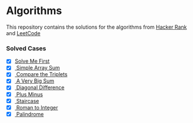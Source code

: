 <h1> Algorithms</h1>

 This repository contains the solutions for the algorithms from [Hacker Rank](https://www.hackerrank.com/dashboard) and [LeetCode](https://leetcode.com/problemset/all/)
 
 <h3> Solved Cases </h3>


- [X] [Solve Me First](https://github.com/ekaterinadvolkova/Algorithms/tree/main/Easy/Solve%20Me%20First) <br>
- [X] [ Simple Array Sum](https://github.com/ekaterinadvolkova/Algorithms/tree/main/Easy/Simple%20Array%20Sum) <br>
- [X] [ Compare the Triplets](https://github.com/ekaterinadvolkova/Algorithms/tree/main/Easy/Compare%20the%20Triplets) <br>
- [X] [ A Very Big Sum](https://github.com/ekaterinadvolkova/Algorithms/tree/main/Easy/A%20Very%20Big%20Sum)<br>
- [X] [ Diagonal Difference](https://github.com/ekaterinadvolkova/Algorithms/tree/main/Easy/Diagonal%20Difference)<br>
- [X] [ Plus Minus](https://github.com/ekaterinadvolkova/Algorithms/tree/main/Easy/Plus%20Minus)<br>
- [X] [ Staircase](https://github.com/ekaterinadvolkova/Algorithms/tree/main/Easy/Staircase)<br>
- [X] [ Roman to Integer](https://github.com/ekaterinadvolkova/Algorithms/tree/main/Easy/Roman%20to%20Integer)<br>
- [X] [ Palindrome](https://github.com/ekaterinadvolkova/Algorithms/blob/main/Easy/Palindrome/Solution%201.swift)<br>
